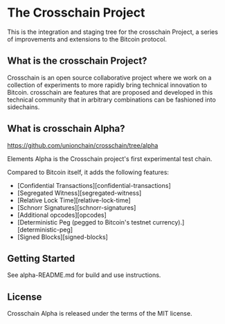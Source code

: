 The Crosschain Project
=================================
This is the integration and staging tree for the crosschain Project, a series of
improvements and extensions to the Bitcoin protocol.

What is the crosschain Project?
-----------------
Crosschain is an open source collaborative project where we work on a collection
of experiments to more rapidly bring technical innovation to Bitcoin.  crosschain
are features that are proposed and developed in this technical community that in
arbitrary combinations can be fashioned into sidechains.

What is crosschain Alpha?
-----------------------
https://github.com/unionchain/crosschain/tree/alpha

Elements Alpha is the Crosschain project's first experimental test chain.

Compared to Bitcoin itself, it adds the following features:
 * [Confidential Transactions][confidential-transactions]
 * [Segregated Witness][segregated-witness]
 * [Relative Lock Time][relative-lock-time]
 * [Schnorr Signatures][schnorr-signatures]
 * [Additional opcodes][opcodes]
 * [Deterministic Peg (pegged to Bitcoin's testnet currency).][deterministic-peg]
 * [Signed Blocks][signed-blocks]

Getting Started
---------------
See alpha-README.md for build and use instructions.

License
-------
Crosschain Alpha is released under the terms of the MIT license.
